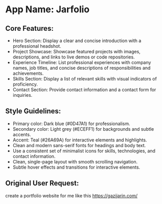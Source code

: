 # **App Name**: Jarfolio

## Core Features:

- Hero Section: Display a clear and concise introduction with a professional headshot.
- Project Showcase: Showcase featured projects with images, descriptions, and links to live demos or code repositories.
- Experience Timeline: List professional experiences with company names, job titles, and concise descriptions of responsibilities and achievements.
- Skills Section: Display a list of relevant skills with visual indicators of proficiency.
- Contact Section: Provide contact information and a contact form for inquiries.

## Style Guidelines:

- Primary color: Dark blue (#0D47A1) for professionalism.
- Secondary color: Light grey (#ECEFF1) for backgrounds and subtle accents.
- Accent: Teal (#26A69A) for interactive elements and highlights.
- Clean and modern sans-serif fonts for headings and body text.
- Use a consistent set of minimalist icons for skills, technologies, and contact information.
- Clean, single-page layout with smooth scrolling navigation.
- Subtle hover effects and transitions for interactive elements.

## Original User Request:
create a portfolio website for me like this 
https://gazijarin.com/
  